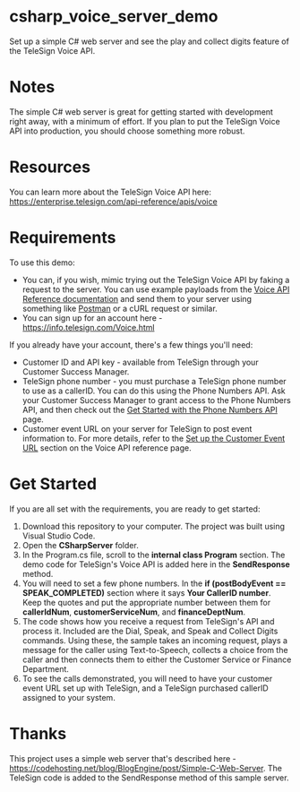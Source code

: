 # csharp_voice_server_demo
Set up a simple C# web server and see the play and collect digits feature of the TeleSign Voice API. 

# Notes
The simple C# web server is great for getting started with development right away, with a minimum of effort. If you plan to put the TeleSign Voice API into production, you should choose something more robust. 

# Resources
You can learn more about the TeleSign Voice API here: https://enterprise.telesign.com/api-reference/apis/voice

# Requirements 
To use this demo: 

* You can, if you wish, mimic trying out the TeleSign Voice API by faking a request to the server. You can use example payloads from the [Voice API Reference documentation](https://enterprise.telesign.com/api-reference/apis/voice/api-reference) and send them to your server using something like [Postman](https://www.getpostman.com/) or a cURL request or similar. 
* You can sign up for an account here - https://info.telesign.com/Voice.html 

If you already have your account, there's a few things you'll need: 

* Customer ID and API key - available from TeleSign through your Customer Success Manager. 
* TeleSign phone number - you must purchase a TeleSign phone number to use as a callerID. You can do this using the Phone Numbers API. Ask your Customer Success Manager to grant access to the Phone Numbers API, and then check out the [Get Started with the Phone Numbers API](https://enterprise.telesign.com/api-reference/apis/phone-numbers-api/get-started) page. 
* Customer event URL on your server for TeleSign to post event information to. For more details, refer to the [Set up the Customer Event URL](https://enterprise.telesign.com/api-reference/apis/voice/api-reference#set-up-the-customer-event-url) section on the Voice API reference page. 

# Get Started
If you are all set with the requirements, you are ready to get started: 

1. Download this repository to your computer. The project was built using Visual Studio Code. 
2. Open the **CSharpServer** folder. 
3. In the Program.cs file, scroll to the **internal class Program** section. The demo code for TeleSign's Voice API is added here in the **SendResponse** method.
4. You will need to set a few phone numbers. In the **if (postBodyEvent == SPEAK_COMPLETED)** section where it says **Your CallerID number**. Keep the quotes and put the appropriate number between them for **callerIdNum**, **customerServiceNum**, and **financeDeptNum**. 
5. The code shows how you receive a request from TeleSign's API and process it. Included are the Dial, Speak, and Speak and Collect Digits commands. Using these, the sample takes an incoming request, plays a message for the caller using Text-to-Speech, collects a choice from the caller and then connects them to either the Customer Service or Finance Department.
6. To see the calls demonstrated, you will need to have your customer event URL set up with TeleSign, and a TeleSign purchased callerID assigned to your system. 

# Thanks 
This project uses a simple web server that's described here - https://codehosting.net/blog/BlogEngine/post/Simple-C-Web-Server. The TeleSign code is added to the SendResponse method of this sample server. 
